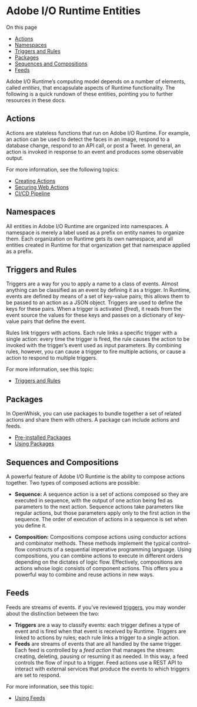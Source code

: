 # Adobe I/O Runtime Entities

On this page
- [Actions](#actions)
- [Namespaces](#namespaces)
- [Triggers and Rules](#triggers-and-rules)
- [Packages](#packages)
- [Sequences and Compositions](#sequences-and-compositions)
- [Feeds](#feeds)

Adobe I/O Runtime&rsquo;s computing model depends on a number of elements, called _entities_, that encapsulate aspects of Runtime functionality. The following is a quick rundown of these entities, pointing you to further resources in these docs.

## Actions
Actions are stateless functions that run on Adobe I/O Runtime. For example, an action can be used to detect the faces in an image, respond to a database change, respond to an API call, or post a Tweet. In general, an action is invoked in response to an event and produces some observable output.

For more information, see the following topics:

- [Creating Actions](../guides/creating_actions.md)
- [Securing Web Actions](../guides/securing_web_actions.md)
- [CI/CD Pipeline](../guides/ci-cd_pipeline.md)

## Namespaces
All entities in Adobe I/O Runtime are organized into namespaces. A namespace is merely a label used as a prefix on entity names to organize them. Each organization on Runtime gets its own namespace, and all entities created in Runtime for that organization get that namespace applied as a prefix. 

## Triggers and Rules
Triggers are a way for you to apply a name to a class of events. Almost anything can be classified as an event by defining it as a trigger. In Runtime, events are defined by means of a set of key-value pairs; this allows them to be passed to an action as a JSON object. Triggers are used to define the keys for these pairs. When a trigger is activated (_fired_), it reads from the event source the values for these keys and passes on a dictionary of key-value pairs that define the event.

Rules link triggers with actions. Each rule links a specific trigger with a single action: every time the trigger is fired, the rule causes the action to be invoked with the trigger&rsquo;s event used as input parameters. By combining rules, however, you can cause a trigger to fire multiple actions, or cause a action to respond to multiple triggers.

For more information, see this topic:

- [Triggers and Rules](../reference/triggersrules.md)

## Packages
In OpenWhisk, you can use packages to bundle together a set of related actions and share them with others. A package can include actions and feeds.

- [Pre-installed Packages](../reference/prepackages.md)
- [Using Packages](../guides/using_packages.md)

## Sequences and Compositions
A powerful feature of Adobe I/O Runtime is the ability to compose actions together. Two types of composed actions are possible:

- **Sequence:** A sequence action is a set of actions composed so they are executed in sequence, with the output of one action being fed as parameters to the next action. Sequence actions take parameters like regular actions, but those parameters apply only to the first action in the sequence. The order of execution of actions in a sequence is set when you define it.

- **Composition:** Compositions compose actions using conductor actions and combinator methods. These methods implement the typical control-flow constructs of a sequential imperative programming language. Using compositions, you can combine actions to execute in different orders depending on the dictates of logic flow. Effectively, compositions are actions whose logic consists of component actions. This offers you a powerful way to combine and reuse actions in new ways.

## Feeds
Feeds are streams of events. if you&rsquo;ve reviewed [triggers](../reference/triggersrules.md 'Using Triggers and Rules'), you may wonder about the distinction between the two:

* **Triggers** are a way to classify events: each trigger defines a type of event and is fired when that event is received by Runtime. Triggers are linked to actions by rules; each rule links a trigger to a single action.
* **Feeds** are streams of events that are all handled by the same trigger. Each feed is controlled by a _feed action_ that manages the stream: creating, deleting, pausing or resuming it as needed. In this way, a feed controls the flow of input to a trigger. Feed actions use a REST API to interact with external services that produce the events to which triggers are set to respond.

For more information, see this topic: 

- [Using Feeds](../reference/feeds.md)